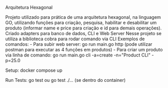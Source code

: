 
Arquitetura Hexagonal

Projeto utilizado para prática de uma arquitetura hexagonal, na linguagem GO, utilizando
funções para criação, pesquisa, habilitar e desabilitar um produto (informar name e price para criação e id para demais operações).
Criado adapters para banco de dados, CLI e Web Server
Nesse projeto se utiliza a biblioteca cobra para rodar comando via CLI
Exemplos de comandos:
    - Para subir web server: go run main.go http (pode utilizar postman para executar as 4 funções em produtos)
    - Para criar um produto via linha de comando: go run main.go cli -a=create -n="Product CLI" -p=25.0

Setup:
docker compose up

Run Tests:
go test ou go test ./... (se dentro do container)